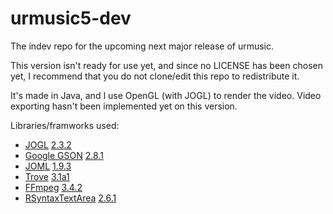 # urmusic5-dev
The indev repo for the upcoming next major release of urmusic.

This version isn't ready for use yet, and since no LICENSE has been chosen yet,
I recommend that you do not clone/edit this repo to redistribute it.

It's made in Java, and I use OpenGL (with JOGL) to render the video.
Video exporting hasn't been implemented yet on this version.

Libraries/framworks used:
- [JOGL](http://jogamp.org/jogl/www) [2.3.2](http://jogamp.org/wiki/index.php/Release_2.3.2)
- [Google GSON](https://github.com/google/gson) [2.8.1](https://github.com/google/gson/releases/tag/gson-parent-2.8.1)
- [JOML](https://joml-ci.github.io/JOML) [1.9.3](https://github.com/JOML-CI/JOML/releases/tag/1.9.3)
- [Trove](https://bitbucket.org/trove4j/trove) [3.1a1](https://bitbucket.org/trove4j/trove/downloads/?tab=downloads)
- [FFmpeg](http://ffmpeg.org) [3.4.2](http://ffmpeg.org/download.html#release_3.4)
- [RSyntaxTextArea](https://github.com/bobbylight/RSyntaxTextArea) [2.6.1](https://github.com/bobbylight/RSyntaxTextArea/releases/tag/2.6.1)
